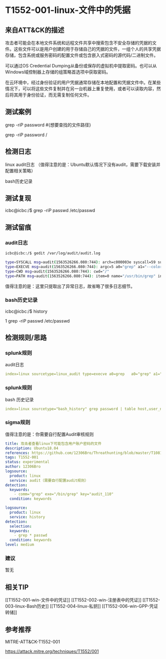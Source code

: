 # T1552-001-linux-文件中的凭据

## 来自ATT&CK的描述

攻击者可能会在本地文件系统和远程文件共享中搜索包含不安全存储的凭据的文件。这些文件可以是用户创建的用于存储自己的凭据的文件，一组个人的共享凭据存储，包含系统或服务密码的配置文件或包含嵌入式密码的源代码/二进制文件。

可以通过OS Credential Dumping从备份或保存的虚拟机中提取密码。也可以从Windows域控制器上存储的组策略首选项中获取密码。

在云环境中，经过身份验证的用户凭据通常存储在本地配置和凭据文件中。在某些情况下，可以将这些文件复制并在另一台机器上重复使用，或者可以读取内容，然后将其用于身份验证，而无需复制任何文件。

## 测试案例

grep -riP password #{想要查找的文件路径}

grep -riP password /

## 检测日志

linux audit日志 （值得注意的是：Ubuntu默认情况下没有audit，需要下载安装并配置相关策略）

bash历史记录

## 测试复现

icbc@icbc:/$ grep -riP passwd /etc/passwd

## 测试留痕

### audit日志

```bash
icbc@icbc:/$ gedit /var/log/audit/audit.log

type=SYSCALL msg=audit(1563526266.080:744): arch=c000003e syscall=59 success=yes exit=0 a0=55f3435691b0 a1=55f3434345d0 a2=55f343573580 a3=8 items=2 ppid=2031 pid=4855 auid=1000 uid=1000 gid=1000 euid=1000 suid=1000 fsuid=1000 egid=1000 sgid=1000 fsgid=1000 tty=pts0 ses=3 comm="grep" exe="/usr/bin/grep" key="auditcmd"
type=EXECVE msg=audit(1563526266.080:744): argc=5 a0="grep" a1="--color=auto" a2="-riP" a3="passwd" a4="/etc/passwd"
type=CWD msg=audit(1563526266.080:744): cwd="/"
type=PATH msg=audit(1563526266.080:744): item=0 name="/usr/bin/grep" inode=2228723 dev=08:01 mode=0100755 ouid=0 ogid=0 rdev=00:00 nametype=NORMAL cap_fp=0 cap_fi=0 cap_fe=0 cap_fver=0
```

值得注意的是：这里只提取出了异常日志，故省略了很多日志细节。

### bash历史记录

icbc@icbc:/$ history

1  grep -riP passwd /etc/passwd

## 检测规则/思路

### splunk规则

audit日志

```yml
index=linux sourcetype=linux_audit type=execve a0=grep   a0="grep" a1="--color=auto" a2="-riP" a3="passwd"
```

### splunk规则

bash 历史记录

```yml
index=linux sourcetype="bash_history" grep password | table host,user_name,bash_command
```

### sigma规则

值得注意的是：你需要自行配置Audit审核规则

```yml
title: 攻击者查看linux下可能包含用户账户密码的文件
description: Ubuntu18.04
references: https://github.com/12306Bro/Threathunting/blob/master/T1081-linux-文件中的凭证.md
tags: T1552-001
status: experimental
author: 12306Bro
logsource:
  product: linux
  service: audit（需要自行配置audit规则）
detection:
  keywords:
​    - comm="grep" exe="/bin/grep" key="audit_110"
  condition: keywords

logsource:
  product: linux
  service: history
detection:
  selection:
  keywords:
​    - grep * passwd
  condition: keywords
level: medium
```

### 建议

暂无

## 相关TIP
[[T1552-001-win-文件中的凭证]]
[[T1552-002-win-注册表中的凭证]]
[[T1552-003-linux-Bash历史]]
[[T1552-004-linux-私钥]]
[[T1552-006-win-GPP-凭证转储]]

## 参考推荐

MITRE-ATT&CK-T1552-001

<https://attack.mitre.org/techniques/T1552/001>
